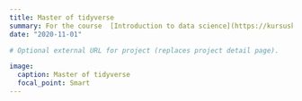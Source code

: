 ```yaml
---
title: Master of tidyverse
summary: For the course  [Introduction to data science](https://kursuskatalog.au.dk/da/course/102136/Introduktion-til-datavidenskab) I made a report that was seen as the best so I was rewared with the title **Master of the tidyverse**.
date: "2020-11-01"

# Optional external URL for project (replaces project detail page).

image:
  caption: Master of tidyverse
  focal_point: Smart
---
```

